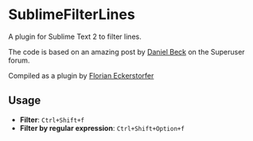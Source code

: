 SublimeFilterLines
==================

A plugin for Sublime Text 2 to filter lines.

The code is based on an amazing post by [Daniel Beck](http://superuser.com/a/452190/194005) on the Superuser forum.

Compiled as a plugin by [Florian Eckerstorfer](http://florianeckerstorfer.com)

Usage
-----

* **Filter**: `Ctrl+Shift+f`
* **Filter by regular expression**: `Ctrl+Shift+Option+f`



